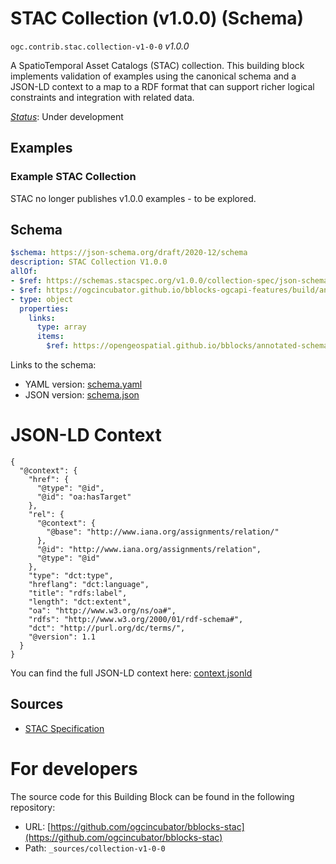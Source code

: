 
# STAC Collection (v1.0.0) (Schema)

`ogc.contrib.stac.collection-v1-0-0` *v1.0.0*

A SpatioTemporal Asset Catalogs (STAC) collection.  This building block implements validation of examples using the canonical schema and a JSON-LD context to a map to a RDF format that can support richer logical constraints and integration with related data.

[*Status*](http://www.opengis.net/def/status): Under development

## Examples

### Example STAC Collection
STAC no longer publishes v1.0.0 examples - to be explored.

## Schema

```yaml
$schema: https://json-schema.org/draft/2020-12/schema
description: STAC Collection V1.0.0
allOf:
- $ref: https://schemas.stacspec.org/v1.0.0/collection-spec/json-schema/collection.json
- $ref: https://ogcincubator.github.io/bblocks-ogcapi-features/build/annotated/api/features/v1/schemas/collection/schema.yaml
- type: object
  properties:
    links:
      type: array
      items:
        $ref: https://opengeospatial.github.io/bblocks/annotated-schemas/ogc-utils/json-link/schema.yaml

```

Links to the schema:

* YAML version: [schema.yaml](https://ogcincubator.github.io/bblocks-stac/build/annotated/contrib/stac/collection-v1-0-0/schema.json)
* JSON version: [schema.json](https://ogcincubator.github.io/bblocks-stac/build/annotated/contrib/stac/collection-v1-0-0/schema.yaml)


# JSON-LD Context

```jsonld
{
  "@context": {
    "href": {
      "@type": "@id",
      "@id": "oa:hasTarget"
    },
    "rel": {
      "@context": {
        "@base": "http://www.iana.org/assignments/relation/"
      },
      "@id": "http://www.iana.org/assignments/relation",
      "@type": "@id"
    },
    "type": "dct:type",
    "hreflang": "dct:language",
    "title": "rdfs:label",
    "length": "dct:extent",
    "oa": "http://www.w3.org/ns/oa#",
    "rdfs": "http://www.w3.org/2000/01/rdf-schema#",
    "dct": "http://purl.org/dc/terms/",
    "@version": 1.1
  }
}
```

You can find the full JSON-LD context here:
[context.jsonld](https://ogcincubator.github.io/bblocks-stac/build/annotated/contrib/stac/collection-v1-0-0/context.jsonld)

## Sources

* [STAC Specification](https://stacspec.org/en/about/stac-spec/)

# For developers

The source code for this Building Block can be found in the following repository:

* URL: [https://github.com/ogcincubator/bblocks-stac](https://github.com/ogcincubator/bblocks-stac)
* Path: `_sources/collection-v1-0-0`

